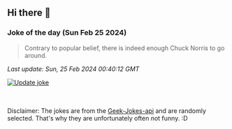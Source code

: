 ## Hi there 👋

### Joke of the day (Sun Feb 25 2024)
<!-- joke -->
>Contrary to popular belief, there is indeed enough Chuck Norris to go around.
<!-- /joke -->

*Last update: Sun, 25 Feb 2024 00:40:12 GMT*

[![Update joke](https://github.com/nclskfm/nclskfm/actions/workflows/joke.yml/badge.svg)](https://github.com/nclskfm/nclskfm/actions/workflows/joke.yml)

<br><br>
Disclaimer: The jokes are from the [Geek-Jokes-api](https://github.com/sameerkumar18/geek-joke-api) and are randomly selected. That's why they are unfortunately often not funny. :D
